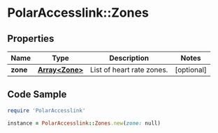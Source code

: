 # PolarAccesslink::Zones

## Properties

Name | Type | Description | Notes
------------ | ------------- | ------------- | -------------
**zone** | [**Array&lt;Zone&gt;**](Zone.md) | List of heart rate zones. | [optional]

## Code Sample

```ruby
require 'PolarAccesslink'

instance = PolarAccesslink::Zones.new(zone: null)
```


